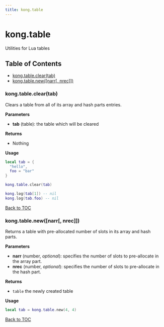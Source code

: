 ```yaml
---
title: kong.table
---
```


# kong.table

Utilities for Lua tables

## Table of Contents

* [kong.table.clear(tab)](#kong_table_clear)
* [kong.table.new([narr[, nrec]])](#kong_table_new)




### <a name="kong_table_clear"></a>kong.table.clear(tab)

Clears a table from all of its array and hash parts entries.

**Parameters**

* **tab** (table):  the table which will be cleared

**Returns**

*  Nothing


**Usage**

``` lua
local tab = {
  "hello",
  foo = "bar"
}

kong.table.clear(tab)

kong.log(tab[1]) -- nil
kong.log(tab.foo) -- nil
```

[Back to TOC](#table-of-contents)


### <a name="kong_table_new"></a>kong.table.new([narr[, nrec]])

Returns a table with pre-allocated number of slots in its array and hash
 parts.

**Parameters**

* **narr** (number, _optional_):  specifies the number of slots to pre-allocate
 in the array part.
* **nrec** (number, _optional_):  specifies the number of slots to pre-allocate in
 the hash part.

**Returns**

* `table` the newly created table


**Usage**

``` lua
local tab = kong.table.new(4, 4)
```

[Back to TOC](#table-of-contents)

